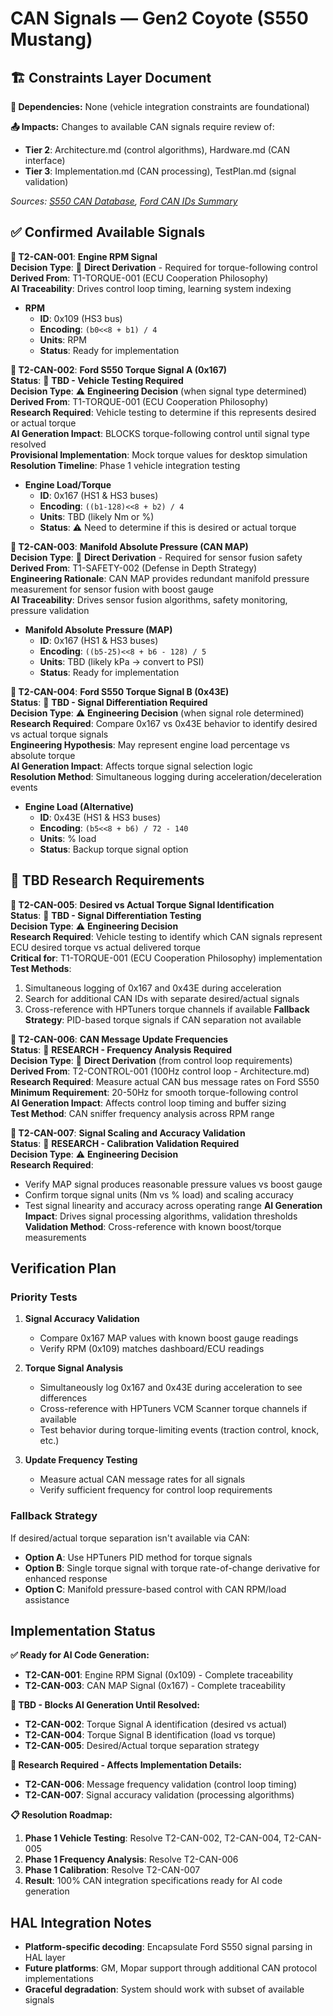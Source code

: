 # CAN Signals — Gen2 Coyote (S550 Mustang)

## 🏗️ Constraints Layer Document

**🔗 Dependencies:** None (vehicle integration constraints are foundational)

**📤 Impacts:** Changes to available CAN signals require review of:
- **Tier 2**: Architecture.md (control algorithms), Hardware.md (CAN interface)
- **Tier 3**: Implementation.md (CAN processing), TestPlan.md (signal validation)

*Sources: [S550 CAN Database](https://github.com/EricTurner3/s550-canbus/wiki/CAN-Database), [Ford CAN IDs Summary](https://github.com/v-ivanyshyn/parse_can_logs/blob/master/Ford%20CAN%20IDs%20Summary.md)*

## ✅ Confirmed Available Signals

**🔗 T2-CAN-001**: **Engine RPM Signal**  
**Decision Type**: 🔗 **Direct Derivation** - Required for torque-following control  
**Derived From**: T1-TORQUE-001 (ECU Cooperation Philosophy)  
**AI Traceability**: Drives control loop timing, learning system indexing

- **RPM** 
  - **ID**: 0x109 (HS3 bus)
  - **Encoding**: `(b0<<8 + b1) / 4`
  - **Units**: RPM
  - **Status**: Ready for implementation

**🚧 T2-CAN-002**: **Ford S550 Torque Signal A (0x167)**  
**Status**: 🚧 **TBD - Vehicle Testing Required**  
**Decision Type**: ⚠️ **Engineering Decision** (when signal type determined)  
**Derived From**: T1-TORQUE-001 (ECU Cooperation Philosophy)  
**Research Required**: Vehicle testing to determine if this represents desired or actual torque  
**AI Generation Impact**: BLOCKS torque-following control until signal type resolved  
**Provisional Implementation**: Mock torque values for desktop simulation  
**Resolution Timeline**: Phase 1 vehicle integration testing

- **Engine Load/Torque**
  - **ID**: 0x167 (HS1 & HS3 buses) 
  - **Encoding**: `((b1-128)<<8 + b2) / 4`
  - **Units**: TBD (likely Nm or %)
  - **Status**: ⚠️ Need to determine if this is desired or actual torque

**🔗 T2-CAN-003**: **Manifold Absolute Pressure (CAN MAP)**  
**Decision Type**: 🔗 **Direct Derivation** - Required for sensor fusion safety  
**Derived From**: T1-SAFETY-002 (Defense in Depth Strategy)  
**Engineering Rationale**: CAN MAP provides redundant manifold pressure measurement for sensor fusion with boost gauge  
**AI Traceability**: Drives sensor fusion algorithms, safety monitoring, pressure validation

- **Manifold Absolute Pressure (MAP)**
  - **ID**: 0x167 (HS1 & HS3 buses)
  - **Encoding**: `((b5-25)<<8 + b6 - 128) / 5` 
  - **Units**: TBD (likely kPa → convert to PSI)
  - **Status**: Ready for implementation


**🚧 T2-CAN-004**: **Ford S550 Torque Signal B (0x43E)**  
**Status**: 🚧 **TBD - Signal Differentiation Required**  
**Decision Type**: ⚠️ **Engineering Decision** (when signal role determined)  
**Research Required**: Compare 0x167 vs 0x43E behavior to identify desired vs actual torque signals  
**Engineering Hypothesis**: May represent engine load percentage vs absolute torque  
**AI Generation Impact**: Affects torque signal selection logic  
**Resolution Method**: Simultaneous logging during acceleration/deceleration events  

- **Engine Load (Alternative)**
  - **ID**: 0x43E (HS1 & HS3 buses)
  - **Encoding**: `(b5<<8 + b6) / 72 - 140`
  - **Units**: % load
  - **Status**: Backup torque signal option

## 🚧 TBD Research Requirements

**🚧 T2-CAN-005**: **Desired vs Actual Torque Signal Identification**  
**Status**: 🚧 **TBD - Signal Differentiation Testing**  
**Decision Type**: ⚠️ **Engineering Decision**  
**Research Required**: Vehicle testing to identify which CAN signals represent ECU desired torque vs actual delivered torque  
**Critical for**: T1-TORQUE-001 (ECU Cooperation Philosophy) implementation  
**Test Methods**:
  1. Simultaneous logging of 0x167 and 0x43E during acceleration
  2. Search for additional CAN IDs with separate desired/actual signals
  3. Cross-reference with HPTuners torque channels if available
**Fallback Strategy**: PID-based torque signals if CAN separation not available

**🔬 T2-CAN-006**: **CAN Message Update Frequencies**  
**Status**: 🔬 **RESEARCH - Frequency Analysis Required**  
**Decision Type**: 🔗 **Direct Derivation** (from control loop requirements)  
**Derived From**: T2-CONTROL-001 (100Hz control loop - Architecture.md)  
**Research Required**: Measure actual CAN bus message rates on Ford S550  
**Minimum Requirement**: 20-50Hz for smooth torque-following control  
**AI Generation Impact**: Affects control loop timing and buffer sizing  
**Test Method**: CAN sniffer frequency analysis across RPM range

**🔬 T2-CAN-007**: **Signal Scaling and Accuracy Validation**  
**Status**: 🔬 **RESEARCH - Calibration Validation Required**  
**Decision Type**: ⚠️ **Engineering Decision**  
**Research Required**: 
  - Verify MAP signal produces reasonable pressure values vs boost gauge
  - Confirm torque signal units (Nm vs % load) and scaling accuracy
  - Test signal linearity and accuracy across operating range
**AI Generation Impact**: Drives signal processing algorithms, validation thresholds
**Validation Method**: Cross-reference with known boost/torque measurements

## Verification Plan

### Priority Tests
1. **Signal Accuracy Validation**
   - Compare 0x167 MAP values with known boost gauge readings
   - Verify RPM (0x109) matches dashboard/ECU readings

2. **Torque Signal Analysis** 
   - Simultaneously log 0x167 and 0x43E during acceleration to see differences
   - Cross-reference with HPTuners VCM Scanner torque channels if available
   - Test behavior during torque-limiting events (traction control, knock, etc.)

3. **Update Frequency Testing**
   - Measure actual CAN message rates for all signals
   - Verify sufficient frequency for control loop requirements


### Fallback Strategy
If desired/actual torque separation isn't available via CAN:
- **Option A**: Use HPTuners PID method for torque signals
- **Option B**: Single torque signal with torque rate-of-change derivative for enhanced response  
- **Option C**: Manifold pressure-based control with CAN RPM/load assistance

## Implementation Status

**✅ Ready for AI Code Generation:**
- **T2-CAN-001**: Engine RPM Signal (0x109) - Complete traceability  
- **T2-CAN-003**: CAN MAP Signal (0x167) - Complete traceability

**🚧 TBD - Blocks AI Generation Until Resolved:**
- **T2-CAN-002**: Torque Signal A identification (desired vs actual)
- **T2-CAN-004**: Torque Signal B identification (load vs torque)  
- **T2-CAN-005**: Desired/Actual torque separation strategy

**🔬 Research Required - Affects Implementation Details:**
- **T2-CAN-006**: Message frequency validation (control loop timing)
- **T2-CAN-007**: Signal accuracy validation (processing algorithms)

**📋 Resolution Roadmap:**
1. **Phase 1 Vehicle Testing**: Resolve T2-CAN-002, T2-CAN-004, T2-CAN-005
2. **Phase 1 Frequency Analysis**: Resolve T2-CAN-006  
3. **Phase 1 Calibration**: Resolve T2-CAN-007
4. **Result**: 100% CAN integration specifications ready for AI code generation

## HAL Integration Notes
- **Platform-specific decoding**: Encapsulate Ford S550 signal parsing in HAL layer
- **Future platforms**: GM, Mopar support through additional CAN protocol implementations
- **Graceful degradation**: System should work with subset of available signals
